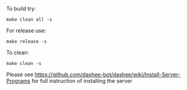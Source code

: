 To build try:

    make clean all -s

For release use:

    make release -s

To clean:

    make clean -s

Please see https://github.com/dashee-bot/dashee/wiki/Install-Server-Programs for full instruction of installing the server
